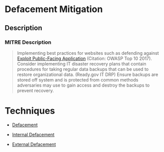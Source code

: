 
# Defacement Mitigation

## Description

### MITRE Description

> Implementing best practices for websites such as defending against [Exploit Public-Facing Application](https://attack.mitre.org/techniques/T1190) (Citation: OWASP Top 10 2017). Consider implementing IT disaster recovery plans that contain procedures for taking regular data backups that can be used to restore organizational data. (Ready.gov IT DRP) Ensure backups are stored off system and is protected from common methods adversaries may use to gain access and destroy the backups to prevent recovery.


# Techniques


* [Defacement](../techniques/Defacement.md)

* [Internal Defacement](../techniques/Internal-Defacement.md)
    
* [External Defacement](../techniques/External-Defacement.md)
    
